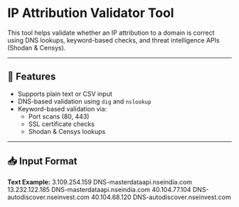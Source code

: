 # IP Attribution Validator Tool

This tool helps validate whether an IP attribution to a domain is correct using DNS lookups, keyword-based checks, and threat intelligence APIs (Shodan & Censys).

---

## 🔧 Features

- Supports plain text or CSV input
- DNS-based validation using `dig` and `nslookup`
- Keyword-based validation via:
  - Port scans (80, 443)
  - SSL certificate checks
  - Shodan & Censys lookups

---

## 📥 Input Format

**Text Example:**
3.109.254.159	DNS-masterdataapi.nseindia.com
13.232.122.185	DNS-masterdataapi.nseindia.com
40.104.77.104	DNS-autodiscover.nseinvest.com
40.104.68.120	DNS-autodiscover.nseinvest.com

